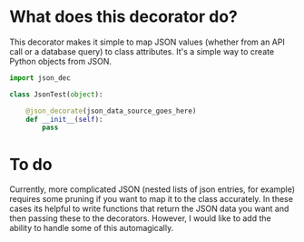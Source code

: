 # What does this decorator do?
This decorator makes it simple to map JSON values (whether from an API call or a database query) to class attributes. It's a simple way to create Python objects from JSON. 

``` python
import json_dec

class JsonTest(object):

    @json_decorate(json_data_source_goes_here)
    def __init__(self):
        pass
```

# To do
Currently, more complicated JSON (nested lists of json entries, for example) requires some pruning if you want to map it to the class accurately. In these cases its helpful to write functions that return the JSON data you want and then passing these to the decorators. However, I would like to add the ability to handle some of this automagically. 